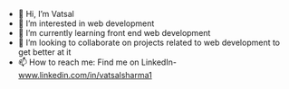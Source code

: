 - 👋 Hi, I’m Vatsal 
- 👀 I’m interested in web development
- 🌱 I’m currently learning front end web development
- 💞️ I’m looking to collaborate on projects related to web development to get better at it
- 📫 How to reach me: Find me on LinkedIn- www.linkedin.com/in/vatsalsharma1

<!---
blunts22/blunts22 is a ✨ special ✨ repository because its `README.md` (this file) appears on your GitHub profile.
You can click the Preview link to take a look at your changes.
--->
